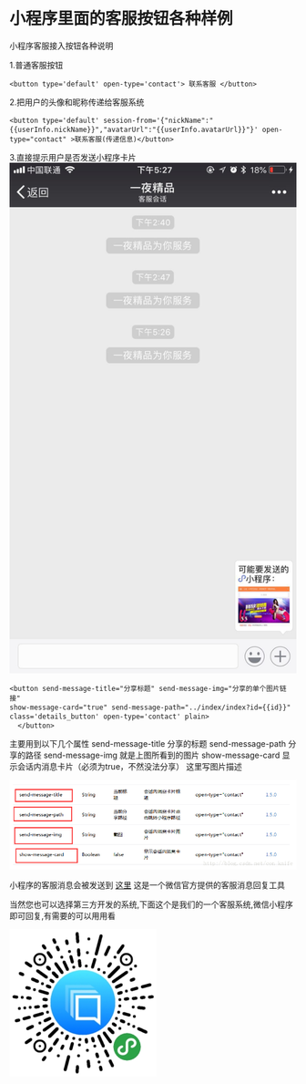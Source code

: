# 小程序里面的客服按钮各种样例
小程序客服接入按钮各种说明

1.普通客服按钮
```
<button type='default' open-type='contact'> 联系客服 </button>
```

2.把用户的头像和昵称传递给客服系统
```
<button type='default' session-from='{"nickName":"{{userInfo.nickName}}","avatarUrl":"{{userInfo.avatarUrl}}"}' open-type="contact" >联系客服(传递信息)</button>

```

3.直接提示用户是否发送小程序卡片
 ![image](https://github.com/agilab/hikefu/raw/master/send-message-demo.jpeg)
```
<button send-message-title="分享标题" send-message-img="分享的单个图片链接"
show-message-card="true" send-message-path="../index/index?id={{id}}"
class='details_button' open-type='contact' plain>
  </button>
 ```


 主要用到以下几个属性
 send-message-title 分享的标题
 send-message-path 分享的路径
 send-message-img 就是上图所看到的图片
 show-message-card 显示会话内消息卡片（必须为true，不然没法分享）
 这里写图片描述


 ![image](https://github.com/agilab/hikefu/raw/master/send-message.png)

 小程序的客服消息会被发送到 [这里](https://mpkf.weixin.qq.com/)
这是一个微信官方提供的客服消息回复工具

当然您也可以选择第三方开发的系统,下面这个是我们的一个客服系统,微信小程序即可回复,有需要的可以用用看

 ![image](https://github.com/agilab/hikefu/raw/master/hi.jpg)

